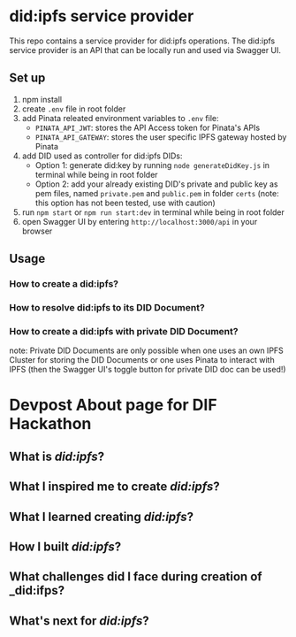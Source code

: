 # did:ipfs service provider
This repo contains a service provider for did:ipfs operations. The did:ipfs service provider is an API that can be locally run and used via Swagger UI.

## Set up
1. npm install
2. create `.env` file in root folder
3. add Pinata releated environment variables to `.env` file:
    - ``PINATA_API_JWT``: stores the API Access token for Pinata's APIs
    - ``PINATA_API_GATEWAY``: stores the user specific IPFS gateway hosted by Pinata 
4. add DID used as controller for did:ipfs DIDs: 
    - Option 1: generate did:key by running `node generateDidKey.js` in terminal while being in root folder
    - Option 2: add your already existing DID's private and public key as pem files, named `private.pem` and `public.pem` in folder ``certs`` (note: this option has not been tested, use with caution)
5. run `npm start` or `npm run start:dev` in terminal while being in root folder
6. open Swagger UI by entering `http://localhost:3000/api` in your browser

## Usage
### How to create a did:ipfs?

### How to resolve did:ipfs to its DID Document?

### How to create a did:ipfs with private DID Document?
note: Private DID Documents are only possible when one uses an own IPFS Cluster for storing the DID Documents or one uses Pinata to interact with IPFS (then the Swagger UI's toggle button for private DID doc can be used!)

# Devpost About page for DIF Hackathon
## What is _did:ipfs_?

## What I inspired me to create _did:ipfs_?

## What I learned creating _did:ipfs_?

## How I built _did:ipfs_?

## What challenges did I face during creation of _did:ifps?

## What's next for _did:ipfs_?